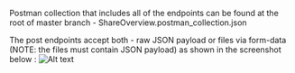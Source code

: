 Postman collection that includes all of the endpoints can be found at the root of master branch - ShareOverview.postman_collection.json

The post endpoints accept both - raw JSON payload or files via form-data (NOTE: the files must contain JSON payload) as shown in the screenshot below :
![Alt text](https://user-images.githubusercontent.com/21066026/145683546-3298fec2-5b24-48fa-a7ab-a36c20329721.PNG)
